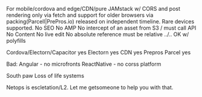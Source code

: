For mobile/cordova and edge/CDN/pure JAMstack w/ CORS and post rendering only via fetch and support for older browsers via packing(Parcell|PrePros.io) released on independent timeline.
Rare devices supported. 
No SEO
No AMP
No intercept of an asset from S3 / must call API
No Content
No live edit
No absolute reference must be relative ../..
OK w/ polyfills

Cordova/Electorn/Capacitor yes
Electorn yes
CDN yes
Prepros 
Parcel yes


Bad:
Angular - no microfronts
ReactNative - no corss platform


South paw
Loss of life systems

Netops is escletation/L2. Let me getsomeone to help you with that.

